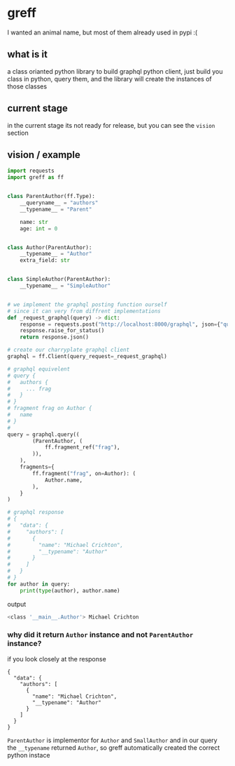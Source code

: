 # greff
I wanted an animal name, but most of them already used in pypi :(

## what is it
a class orianted python library to build graphql python client, just build
you class in python, query them, and the library will create the instances of those classes

## current stage
in the current stage its not ready for release, but you can see the `vision` section

## vision / example
```py
import requests
import greff as ff


class ParentAuthor(ff.Type):
    __queryname__ = "authors"
    __typename__ = "Parent"

    name: str
    age: int = 0


class Author(ParentAuthor):
    __typename__ = "Author"
    extra_field: str


class SimpleAuthor(ParentAuthor):
    __typename__ = "SimpleAuthor"


# we implement the graphql posting function ourself
# since it can very from diffrent implementations
def _request_graphql(query) -> dict:
    response = requests.post("http://localhost:8000/graphql", json={"query": query}, verify=False)
    response.raise_for_status()
    return response.json()

# create our charryplate graphql client
graphql = ff.Client(query_request=_request_graphql)

# graphql equivelent
# query {
#   authors {
#     ... frag
#   }
# }
# fragment frag on Author {
#   name
# }
# 
query = graphql.query((
        (ParentAuthor, (
            ff.fragment_ref("frag"),
        )),
    ),
    fragments={
        ff.fragment("frag", on=Author): (
            Author.name,
        ),
    }
)

# graphql response 
# {
#   "data": {
#     "authors": [
#       {
#         "name": "Michael Crichton",
#         "__typename": "Author"
#       }
#     ]
#   }
# }
for author in query:
    print(type(author), author.name)
```

output
```sh
<class '__main__.Author'> Michael Crichton
```

### why did it return `Author` instance and not `ParentAuthor` instance?

if you look closely at the response
```gql
{
  "data": {
    "authors": [
      {
        "name": "Michael Crichton",
        "__typename": "Author"
      }
    ]
  }
}
```

`ParentAuthor` is implementor for `Author` and `SmallAuthor` and in our query the `__typename` 
returned `Author`, so greff automatically created the correct python instace

